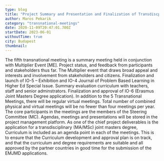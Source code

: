 ```yaml
---
type: blog
title: "Project Summary and Presentation and Finalization of Transdiscplinary (MA/MSc) Join Masters Degree & Curriculum (TM4)"
author: Maros Pekarik
category: "transnational-meetings"
date: 2020-11-09T20:47:01.700Z
startDate: 2023-06-01
withoutTime: true
city: Budapest
thumbnail:
---
```

The fifth transnational meeting is a summary meeting held in conjunction with Multiplier Event [ME]. Project status, and feedback from participants and stakeholders thus far. The Multiplier event that draws broad appeal and interests and involvement from stakeholders and citizens. Finalization and launch of IO-5 – Exhibition and IO-4 Journal of Problem Based Learning in Higher Ed Special Issue. Summary evaluation curriculum with teachers, staff and senior adminstrators. Finalization and approval of IO-6 (Erasmus Joint Masters Degree application).
In addition to the 5 Transnational Meetings, there will be regular virtual meetings. Total number of combined physical and virtual meetings will be no fewer than four meetings per year. The core participants in the meetings are the members of the Steering Committee (MC). Agendas, meetings and presentations will be stored in the project management platform.
As one of the chief project deliverables is the application for a transdisciplinary (MA/MSc) joint masters degree, Curriculum is included as an agenda point in each of the meetings. This is to ensure that the Curriculum development and approval plan is on track, and that the curriculum and degree requirements are suitable and all approved by the partner countries in good time for the submission of the EMJMD applications.

